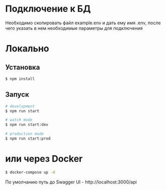 # Подключение к БД
Необходимо скопировать файл example.env и дать ему имя .env, после чего указать в нем необходимые параметры для подключения
# Локально

## Установка
```bash
$ npm install
```

## Запуск
```bash
# development
$ npm run start

# watch mode
$ npm run start:dev

# production mode
$ npm run start:prod
```

# или через Docker
```bash
$ docker-compose up -d
```

По умолчанию путь до Swagger UI - http://localhost:3000/api


